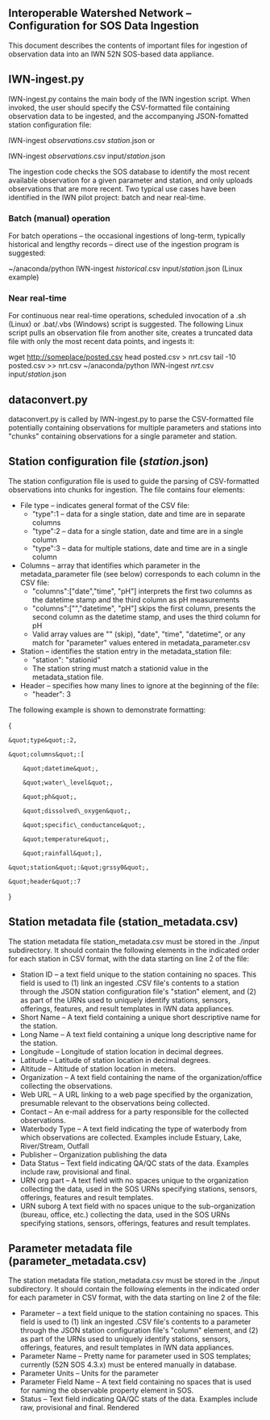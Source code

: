 ## Interoperable Watershed Network – Configuration for SOS Data Ingestion

This document describes the contents of important files for ingestion of observation data into an IWN 52N SOS-based data appliance.

## IWN-ingest.py

IWN-ingest.py contains the main body of the IWN ingestion script. When invoked, the user should specify the CSV-formatted file containing observation data to be ingested, and the accompanying JSON-fomatted station configuration file:

 IWN-ingest _observations_.csv _station_.json    or

 IWN-ingest _observations_.csv input/_station_.json

The ingestion code checks the SOS database to identify the most recent available observation for a given parameter and station, and only uploads observations that are more recent. Two typical use cases have been identified in the IWN pilot project: batch and near real-time.

### Batch (manual) operation

For batch operations – the occasional ingestions of long-term, typically historical and lengthy records – direct use of the ingestion program is suggested:

 ~/anaconda/python IWN-ingest _historical_.csv input/_station_.json (Linux example)

### Near real-time

For continuous near real-time operations, scheduled invocation of a .sh (Linux) or .bat/.vbs (Windows) script is suggested. The following Linux script pulls an observation file from another site, creates a truncated data file with only the most recent data points, and ingests it:

wget [http://someplace/posted.csv](http://someplace/posted.csv)
head posted.csv &gt; nrt.csv
tail -10 posted.csv &gt;&gt; nrt.csv
~/anaconda/python IWN-ingest _nrt_.csv input/_station_.json

## dataconvert.py

dataconvert.py is called by IWN-ingest.py to parse the CSV-formatted file potentially containing observations for multiple parameters and stations into &quot;chunks&quot; containing observations for a single parameter and station.

## Station configuration file (_station_.json)

The station configuration file is used to guide the parsing of CSV-formatted observations into chunks for ingestion. The file contains four elements:

- File type – indicates general format of the CSV file:
  - &quot;type&quot;:1 – data for a single station, date and time are in separate columns
  - &quot;type&quot;:2 – data for a single station, date and time are in a single column
  - &quot;type&quot;:3 – data for multiple stations, date and time are in a single column
- Columns – array that identifies which parameter in the metadata\_parameter file (see below) corresponds to each column in the CSV file:
  - &quot;columns&quot;:[&quot;date&quot;,&quot;time&quot;, &quot;pH&quot;] interprets the first two columns as the datetime stamp and the third column as pH measurements
  - &quot;columns&quot;:[&quot;&quot;,&quot;datetime&quot;, &quot;pH&quot;] skips the first column, presents the second column as the datetime stamp, and uses the third column for pH
  - Valid array values are &quot;&quot; (skip), &quot;date&quot;, &quot;time&quot;, &quot;datetime&quot;, or any match for &quot;parameter&quot; values entered in metadata\_parameter.csv
- Station – identifies the station entry in the metadata\_station file:
  - &quot;station&quot;: &quot;stationid&quot;
  - The station string must match a stationid value in the metadata\_station file.
- Header – specifies how many lines to ignore at the beginning of the file:
  - &quot;header&quot;: 3

The following example is shown to demonstrate formatting:

{

    &quot;type&quot;:2,

    &quot;columns&quot;:[

        &quot;datetime&quot;,

        &quot;water\_level&quot;,

        &quot;ph&quot;,

        &quot;dissolved\_oxygen&quot;,

        &quot;specific\_conductance&quot;,

        &quot;temperature&quot;,

        &quot;rainfall&quot;],

    &quot;station&quot;:&quot;grssy0&quot;,

    &quot;header&quot;:7

}

## Station metadata file (station\_metadata.csv)

The station metadata file station\_metadata.csv must be stored in the ./input subdirectory. It should contain the following elements in the indicated order for each station in CSV format, with the data starting on line 2 of the file:

- Station ID – a text field unique to the station containing no spaces. This field is used to (1) link an ingested .CSV file&#39;s contents to a station through the JSON station configuration file&#39;s &quot;station&quot; element, and (2) as part of the URNs used to uniquely identify stations, sensors, offerings, features, and result templates in IWN data appliances.
- Short Name – A text field containing a unique short descriptive name for the station.
- Long Name – A text field containing a unique long descriptive name for the station.
- Longitude – Longitude of station location in decimal degrees.
- Latitude – Latitude of station location in decimal degrees.
- Altitude – Altitude of station location in meters.
- Organization – A text field containing the name of the organization/office collecting the observations.
- Web URL – A URL linking to a web page specified by the organization, presumable relevant to the observations being collected.
- Contact – An e-mail address for a party responsible for the collected observations.
- Waterbody Type – A text field indicating the type of waterbody from which observations are collected. Examples include Estuary, Lake, River/Stream, Outfall
- Publisher – Organization publishing the data
- Data Status – Text field indicating QA/QC stats of the data. Examples include raw, provisional and final.
- URN org part – A text field with no spaces unique to the organization collecting the data, used in the SOS URNs specifying stations, sensors, offerings, features and result templates.
- URN suborg A text field with no spaces unique to the sub-organization (bureau, office, etc.) collecting the data, used in the SOS URNs specifying stations, sensors, offerings, features and result templates.

## Parameter metadata file (parameter\_metadata.csv)

The station metadata file station\_metadata.csv must be stored in the ./input subdirectory. It should contain the following elements in the indicated order for each parameter in CSV format, with the data starting on line 2 of the file:

- Parameter – a text field unique to the station containing no spaces. This field is used to (1) link an ingested .CSV file&#39;s contents to a parameter through the JSON station configuration file&#39;s &quot;column&quot; element, and (2) as part of the URNs used to uniquely identify stations, sensors, offerings, features, and result templates in IWN data appliances.
- Parameter Name – Pretty name for parameter used in SOS templates; currently (52N SOS 4.3.x) must be entered manually in database.
- Parameter Units – Units for the parameter
- Parameter Field Name – A text field containing no spaces that is used for naming the observable property element in SOS.
- Status – Text field indicating QA/QC stats of the data. Examples include raw, provisional and final.
Rendered